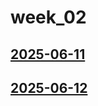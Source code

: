 # week_02 <!-- markmap: foldAll -->
## [2025-06-11](2025-06-11/2025-06-11.html)
## [2025-06-12](2025-06-12/2025-06-12.html)
